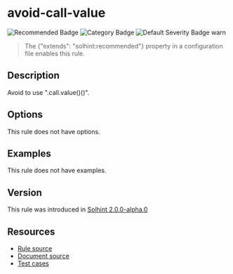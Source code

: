 
# avoid-call-value
![Recommended Badge](https://img.shields.io/badge/-Recommended-brightgreen)
![Category Badge](https://img.shields.io/badge/-Security%20Rules-informational)
![Default Severity Badge warn](https://img.shields.io/badge/Default%20Severity-warn-yellow)
> The {"extends": "solhint:recommended"} property in a configuration file enables this rule.


## Description
Avoid to use ".call.value()()".

## Options
This rule does not have options.

## Examples
This rule does not have examples.

## Version
This rule was introduced in [Solhint 2.0.0-alpha.0](https://github.com/protofire/solhint/tree/v2.0.0-alpha.0)

## Resources
- [Rule source](https://github.com/protofire/solhint/tree/master/lib/rules/security/avoid-call-value.js)
- [Document source](https://github.com/protofire/solhint/tree/master/docs/rules/security/avoid-call-value.md)
- [Test cases](https://github.com/protofire/solhint/tree/master/test/rules/security/avoid-call-value.js)

